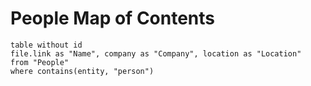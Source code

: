 # People Map of Contents

```dataview
table without id 
file.link as "Name", company as "Company", location as "Location"
from "People"
where contains(entity, "person")
```
